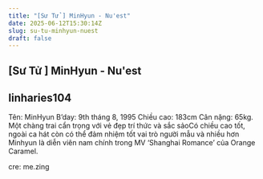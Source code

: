 ```yaml
---
title: "[Sư Tử ] MinHyun - Nu'est"
date: 2025-06-12T15:30:14Z
slug: su-tu-minhyun-nuest
draft: false
---
```


## [Sư Tử ] MinHyun - Nu'est

## linharies104

Tên: MinHyun 
B’day: 9th tháng 8, 1995
Chiều cao: 183cm
Cân nặng: 65kg.
Một chàng trai cẩn trọng với vẻ đẹp trí thức và sắc sảoCó chiều cao tốt, ngoài ca hát còn có thể đảm nhiệm tốt vai trò người mẫu và nhiều hơn
Minhyun là diễn viên nam chính trong MV ‘Shanghai Romance’ của Orange Caramel.
 
cre: me.zing